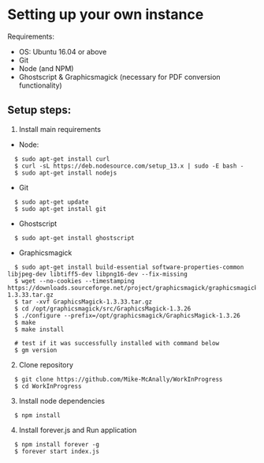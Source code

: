 # Setting up your own instance

Requirements:
- OS: Ubuntu 16.04 or above
- Git
- Node (and NPM)
- Ghostscript & Graphicsmagick (necessary for PDF conversion functionality)

## Setup steps:
1. Install main requirements
  - Node:
  ```
    $ sudo apt-get install curl
    $ curl -sL https://deb.nodesource.com/setup_13.x | sudo -E bash -
    $ sudo apt-get install nodejs
  ```
  - Git
  ```
    $ sudo apt-get update
    $ sudo apt-get install git
  ```
  - Ghostscript  
  ```
    $ sudo apt-get install ghostscript
  ```
  - Graphicsmagick  
  ```  
    $ sudo apt-get install build-essential software-properties-common libjpeg-dev libtiff5-dev libpng16-dev --fix-missing
    $ wget --no-cookies --timestamping https://downloads.sourceforge.net/project/graphicsmagick/graphicsmagick/1.3.33/GraphicsMagick-1.3.33.tar.gz
    $ tar -xvf GraphicsMagick-1.3.33.tar.gz
    $ cd /opt/graphicsmagick/src/GraphicsMagick-1.3.26
    $ ./configure --prefix=/opt/graphicsmagick/GraphicsMagick-1.3.26
    $ make
    $ make install

    # test if it was successfully installed with command below
    $ gm version
  ```

2. Clone repository
```
  $ git clone https://github.com/Mike-McAnally/WorkInProgress
  $ cd WorkInProgress
```

3. Install node dependencies
```
  $ npm install
```

4. Install forever.js and Run application
```
  $ npm install forever -g
  $ forever start index.js
```